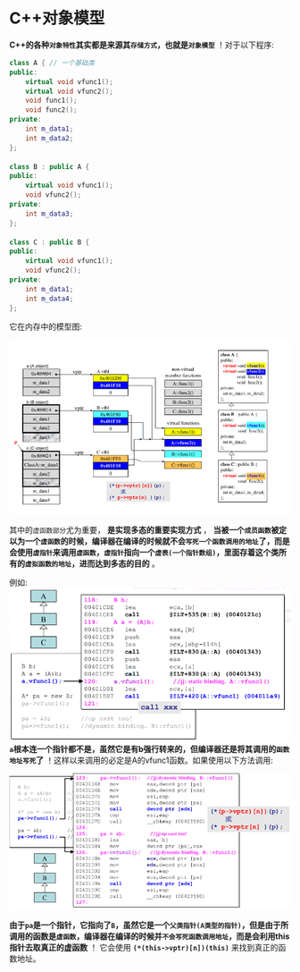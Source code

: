 # C++对象模型

__C++的各种`对象特性`其实都是来源其`存储方式`，也就是`对象模型`__ ！对于以下程序:
```C++
class A { // 一个基础类
public:
    virtual void vfunc1();
    virtual void vfunc2();
    void func1();
    void func2();
private:
    int m_data1;
    int m_data2;
};

class B : public A {
public:
    virtual void vfunc1();
    void vfunc2();
private:
    int m_data3;
};

class C : public B {
public:
    virtual void vfunc1();
    void vfunc2();
private:
    int m_data1;
	int m_data4;
};
```

它在内存中的模型图:

![](./objectModel_pic/1.png)

其中的`虚函数部分`尤为重要， __是实现多态的重要实现方式__ ， __当被一个`成员函数`被定以为一个`虚函数`的时候，编译器在编译的时候就不会`写死一个函数调用的地址`了，而是会使用`虚指针`来调用`虚函数`，`虚指针`指向一个`虚表(一个指针数组)`，里面存着这个类所有的`虚拟函数的地址`，进而达到多态的目的__ 。

例如:
![](./objectModel_pic/2.png)
__`a`根本连一个指针都不是，虽然它是有b强行转来的，但编译器还是将其调用的`函数地址写死`了__ ！这样以来调用的必定是A的vfunc1函数。如果使用以下方法调用:

![](./objectModel_pic/3.png)

__由于`pa`是一个指针，它指向了`B`，虽然它是一个`父类指针(A类型的指针)`，但是由于所调用的函数是`虚函数`，编译器在编译的时候并`不会写死函数调用地址`，而是会利用this指针去取真正的虚函数__ ！
它会使用  __`(*(this->vptr)[n])(this)`__ 来找到真正的函数地址。